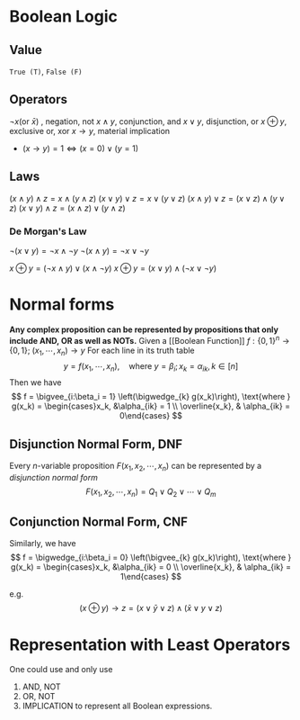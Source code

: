 # Boolean Logic
## Value
`True (T)`, `False (F)`

## Operators
$\neg x (\text{or }\bar x)$ , negation, not
$x \land y$, conjunction, and
$x \vee y$, disjunction, or
$x \oplus y$, exclusive or, xor
$x \to y$, material implication
- $(x \to y) = 1 \iff (x = 0) \vee (y = 1)$
## Laws
$(x \land y) \land z = x \land (y \land z)$
$(x \vee y) \vee z = x\vee (y \vee z)$
$(x \land y) \vee z  = (x \vee z) \land (y \vee z)$
$(x \vee y) \land z = (x \land z) \vee (y \land z)$
### De Morgan's Law
$\neg (x \vee y) = \neg x \land \neg y$
$\neg(x \land y) = \neg x \vee \neg y$

$x \oplus y = (\neg x \land y) \vee (x \land \neg y)$
$x \oplus y = (x \vee y) \land (\neg x \vee \neg y)$

# Normal forms
**Any complex proposition can be represented by propositions that only include AND, OR as well as NOTs.**
Given a [[Boolean Function]] $f:\{0,1\}^n \to \{0, 1\};\; (x_1, \cdots, x_n) \to y$
For each line in its truth table
$$
y = f(x_1, \cdots, x_n), \quad \text{where } y = \beta_i;x_{k} = \alpha_{ik}, k \in [n]
$$
Then we have
$$
f = \bigvee_{i:\beta_i = 1} \left(\bigwedge_{k} g(x_k)\right), \text{where } g(x_k) = \begin{cases}x_k, &\alpha_{ik} = 1 \\ \overline{x_k}, & \alpha_{ik} = 0\end{cases}
$$
## Disjunction Normal Form, DNF
Every $n$-variable proposition $F(x_1,x_2, \cdots, x_n)$ can be represented by a *disjunction normal form*
$$
F(x_1,x_2, \cdots, x_n) = Q_1 \vee Q_2 \vee \cdots \vee Q_m
$$
## Conjunction Normal Form, CNF
Similarly, we have
$$
f = \bigwedge_{i:\beta_i = 0} \left(\bigvee_{k} g(x_k)\right), \text{where } g(x_k) = \begin{cases}x_k, &\alpha_{ik} = 0 \\ \overline{x_k}, & \alpha_{ik} = 1\end{cases}
$$

e.g.
$$
(x \oplus y) \to z = (x \vee \bar y \vee z)\wedge(\bar x \vee y \vee z)
$$
# Representation with Least Operators
One could use and only use 
1. AND, NOT
2. OR, NOT
3. IMPLICATION
to represent all Boolean expressions.



